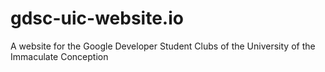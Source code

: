 # gdsc-uic-website.io
A website for the Google Developer Student Clubs  of the University of the Immaculate Conception 
